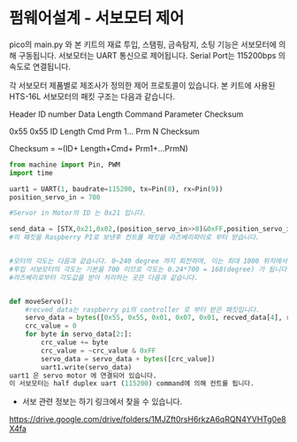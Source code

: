 # 펌웨어설계 - 서보모터 제어

pico의 main.py 와 
본 키트의 재료 투입, 스탬핑, 금속탐지, 소팅 기능은 서보모터에 의해 구동됩니다. 서보모터는 UART 통신으로 제어됩니다.
Serial Port는 115200bps 의 속도로 연결됩니다.

각 서보모터 제품별로 제조사가 정의한 제어 프로토콜이 있습니다. 본 키트에 사용된 HTS-16L 서보모터의 패킷 구조는 다음과 같습니다.

Header ID number Data Length Command Parameter Checksum

0x55    0x55    ID  Length  Cmd Prm 1...    Prm N   Checksum

Checksum = ~(ID+ Length+Cmd+ Prm1+...PrmN)


```python
from machine import Pin, PWM
import time

uart1 = UART(1, baudrate=115200, tx=Pin(8), rx=Pin(9))
position_servo_in = 700

#Servor in Motor의 ID 는 0x21 입니다.

send_data = [STX,0x21,0x02,(position_servo_in>>8)&0xFF,position_servo_in&0xFF]
#이 패킷을 Raspberry PI로 보낸후 컨트롤 패킷을 라즈베리파이로 부터 받습니다.


#모터의 각도는 다음과 같습니다. 0~240 degree 까지 회전하며, 이는 최대 1000 위치에서의 각도 값입니다. 서보 모터 앵글과 포지션간의 계산은 240/1000 = 0.24 이며, 예를 들어 90degree 회전 시키려면 90/0.24 = 375 값을 넣으면 됩니다.
#투입 서보모터의 각도는 기본을 700 이므로 각도는 0.24*700 = 168(degree) 가 됩니다.
#라즈베리로부터 각도값을 받아 처리하는 곳은 다음과 같습니다.


def moveServo():
    #recved_data는 raspberry pi의 controller 로 부터 받은 패킷입니다.
    servo_data = bytes([0x55, 0x55, 0x01, 0x07, 0x01, recved_data[4], received_data[3], 0x00, 0x00])
    crc_value = 0
    for byte in servo_data[2:]:
        crc_value += byte
        crc_value = ~crc_value & 0xFF
        servo_data = servo_data + bytes([crc_value])
        uart1.write(servo_data)
uart1 은 servo motor 에 연결되어 있습니다.
이 서보모터는 half duplex uart (115200) command에 의해 컨트롤 됩니다.

```
- 서보 관련 정보는 하기 링크에서 찾을 수 있습니다.

https://drive.google.com/drive/folders/1MJZft0rsH6rkzA6qRQN4YVHTg0e8X4fa


